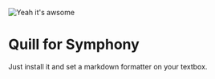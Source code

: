 ![Yeah it's awsome](https://img.shields.io/badge/this%20is-a%20nice%20badge-pink.svg)

# Quill for Symphony

Just install it and set a markdown formatter on your textbox.
